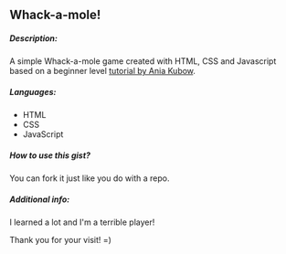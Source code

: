 ## Whack-a-mole!

##### Description:

A simple Whack-a-mole game created with HTML, CSS and Javascript based on a beginner level [tutorial by Ania Kubow](https://www.youtube.com/watch?v=rJU3tHLgb_c). 
##### Languages:

* HTML
* CSS
* JavaScript

##### How to use this gist?

You can fork it just like you do with a repo.

##### Additional info:

I learned a lot and I'm a terrible player!

Thank you for your visit! =)
